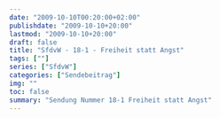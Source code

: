 ```yaml
---
date: "2009-10-10T00:20:00+02:00"
publishdate: "2009-10-10+20:00"
lastmod: "2009-10-10+20:00"
draft: false
title: "SfdvW - 18-1 - Freiheit statt Angst"
tags: [""]
series: ["SfdvW"]
categories: ["Sendebeitrag"]
img: ""
toc: false
summary: "Sendung Nummer 18-1 Freiheit statt Angst"
---
```


<div id="example"></div>
<script src="https://cdn.podlove.org/web-player/embed.js"></script>
<script>
  podlovePlayer('#example', '/blog/sfdvw18-1.json');
</script>
